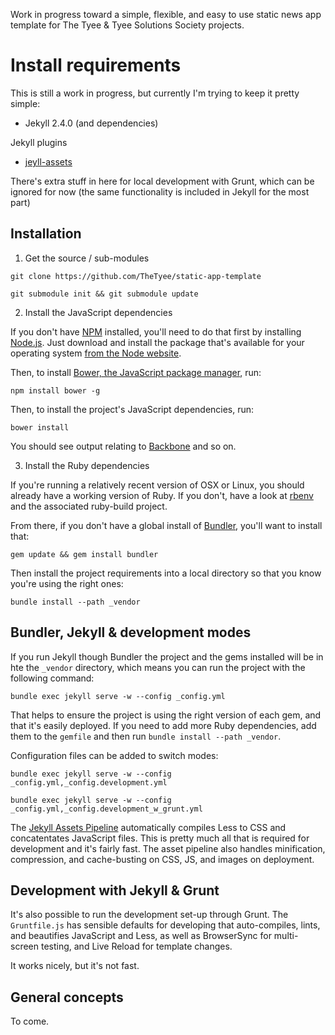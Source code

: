 
Work in progress toward a simple, flexible, and easy to use static news app template for The Tyee & Tyee Solutions Society projects.

# Install requirements

This is still a work in progress, but currently I'm trying to keep it pretty simple:
* Jekyll 2.4.0 (and dependencies)

Jekyll plugins
* [jeyll-assets](https://github.com/ixti/jekyll-assets)

There's extra stuff in here for local development with Grunt, which can be ignored for now (the same functionality is included in Jekyll for the most part)

## Installation

1. Get the source / sub-modules

`git clone https://github.com/TheTyee/static-app-template`

`git submodule init && git submodule update`

2. Install the JavaScript dependencies

If you don't have [NPM](https://www.npmjs.org/) installed, you'll need to do that first by installing [Node.js](http://nodejs.org/). Just download and install the package that's available for your operating system [from the Node website](http://nodejs.org/).

Then, to install [Bower, the JavaScript package manager](http://bower.io/), run:

`npm install bower -g`

Then, to install the project's JavaScript dependencies, run:

`bower install`

You should see output relating to [Backbone](http://backbonejs.org/) and so on.

3. Install the Ruby dependencies

If you're running a relatively recent version of OSX or Linux, you should already have a working version of Ruby. If you don't, have a look at [rbenv](https://github.com/sstephenson/rbenv) and the associated ruby-build project.

From there, if you don't have a global install of [Bundler](http://bundler.io/), you'll want to install that:

`gem update && gem install bundler`

Then install the project requirements into a local directory so that you know you're using the right ones:

`bundle install --path _vendor`

## Bundler, Jekyll & development modes

If you run Jekyll though Bundler the project and the gems installed will be in hte the `_vendor` directory, which means you can run the project with the following command:

`bundle exec jekyll serve -w --config _config.yml`

That helps to ensure the project is using the right version of each gem, and that it's easily deployed. If you need to add more Ruby dependencies, add them to the `gemfile` and then run `bundle install --path _vendor`.

Configuration files can be added to switch modes:

`bundle exec jekyll serve -w --config _config.yml,_config.development.yml`

`bundle exec jekyll serve -w --config _config.yml,_config.development_w_grunt.yml`

The [Jekyll Assets Pipeline](http://ixti.net/jekyll-assets/) automatically compiles Less to CSS and concatentates JavaScript files. This is pretty much all that is required for development and it's fairly fast. The asset pipeline also handles minification, compression, and cache-busting on CSS, JS, and images on deployment.

## Development with Jekyll & Grunt

It's also possible to run the development set-up through Grunt. The `Gruntfile.js` has sensible defaults for developing that auto-compiles, lints, and beautifies JavaScript and Less, as well as BrowserSync for multi-screen testing, and Live Reload for template changes.

It works nicely, but it's not fast.

## General concepts

To come.
